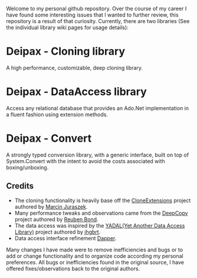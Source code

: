 Welcome to my personal github repository.  Over the course of my career I have found some interesting issues that I wanted to further review, this repository is a result of that curiosity.  Currently, there are two libraries (See the individual library wiki pages for usage details):

# Deipax - Cloning library

A high performance, customizable, deep cloning library.

# Deipax - DataAccess library

Access any relational database that provides an Ado.Net implementation in a fluent fashion using extension methods.

# Deipax - Convert

A strongly typed conversion library, with a generic interface, built on top of System.Convert with the intent to avoid the costs associated with boxing/unboxing.

## Credits 
 - The cloning functionality is heavily base off the [CloneExtensions](https://github.com/MarcinJuraszek/CloneExtensions) project authored by [Marcin Juraszek](https://github.com/MarcinJuraszek).
 - Many performance tweaks and observations came from the [DeepCopy](https://github.com/ReubenBond/DeepCopy) project authored by [Reuben Bond](https://github.com/ReubenBond).
 - The data access was inspired by the [YADAL(Yet Another Data Access Library)](https://github.com/jhgbrt/yadal) project authored by [jhgbrt](https://github.com/jhgbrt).
 - Data access interface refinement [Dapper](https://github.com/StackExchange/Dapper).
 
Many changes I have made were to remove inefficiencies and bugs or to add or change functionality and to organize code according my personal preferences.  All bugs or inefficiencies found in the original source, I have offered fixes/observations back to the original authors.
